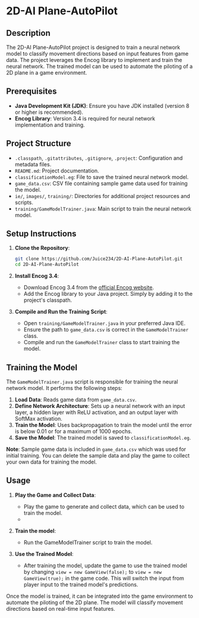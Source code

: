 
# 2D-AI Plane-AutoPilot

## Description

The 2D-AI Plane-AutoPilot project is designed to train a neural network model to classify movement directions based on input features from game data. The project leverages the Encog library to implement and train the neural network. The trained model can be used to automate the piloting of a 2D plane in a game environment.

## Prerequisites

- **Java Development Kit (JDK)**: Ensure you have JDK installed (version 8 or higher is recommended).
- **Encog Library**: Version 3.4 is required for neural network implementation and training.

## Project Structure

- `.classpath`, `.gitattributes`, `.gitignore`, `.project`: Configuration and metadata files.
- `README.md`: Project documentation.
- `classificationModel.eg`: File to save the trained neural network model.
- `game_data.csv`: CSV file containing sample game data used for training the model.
- `ie/`, `images/`, `training/`: Directories for additional project resources and scripts.
- `training/GameModelTrainer.java`: Main script to train the neural network model.

## Setup Instructions

1. **Clone the Repository**:
    ```sh
    git clone https://github.com/Juice234/2D-AI-Plane-AutoPilot.git
    cd 2D-AI-Plane-AutoPilot
    ```

2. **Install Encog 3.4**:
    - Download Encog 3.4 from the [official Encog website](http://www.heatonresearch.com/encog).
    - Add the Encog library to your Java project. Simply by adding it to the project's classpath.

3. **Compile and Run the Training Script**:
    - Open `training/GameModelTrainer.java` in your preferred Java IDE.
    - Ensure the path to `game_data.csv` is correct in the `GameModelTrainer` class.
    - Compile and run the `GameModelTrainer` class to start training the model.

## Training the Model

The `GameModelTrainer.java` script is responsible for training the neural network model. It performs the following steps:

1. **Load Data**: Reads game data from `game_data.csv`.
2. **Define Network Architecture**: Sets up a neural network with an input layer, a hidden layer with ReLU activation, and an output layer with SoftMax activation.
3. **Train the Model**: Uses backpropagation to train the model until the error is below 0.01 or for a maximum of 1000 epochs.
4. **Save the Model**: The trained model is saved to `classificationModel.eg`.

**Note**: Sample game data is included in `game_data.csv` which was used for initial training. You can delete the sample data and play the game to collect your own data for training the model.

## Usage

1. **Play the Game and Collect Data**:
    - Play the game to generate and collect data, which can be used to train the model.
    - 
2. **Train the model**:
    - Run the GameModelTrainer script to train the model.
    
3. **Use the Trained Model**:
    - After training the model, update the game to use the trained model by changing `view = new GameView(false);` to `view = new GameView(true);` in the game code. This will switch the input from player input to the trained model's predictions.

Once the model is trained, it can be integrated into the game environment to automate the piloting of the 2D plane. The model will classify movement directions based on real-time input features.
